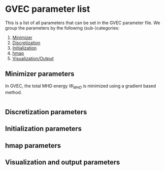 # GVEC parameter list

This is a list of all parameters that can be set in the GVEC parameter file.
We group the parameters by the following (sub-)categories:

1. [Minimizer](#minimizer-parameters)
1. [Discretization](#discretization-parameters)
1. [Initialization](#initialization-parameters)
1. [hmap](#hmap-parameters)
1. [Visualization/Output](#visualization-and-output-parameters)

## Minimizer parameters

In GVEC, the total MHD energy $W_{MHD}$ is minimized using a gradient based method.

```{include} minimizer-parameters.md
```

## Discretization parameters

## Initialization parameters

## hmap parameters

## Visualization and output parameters
